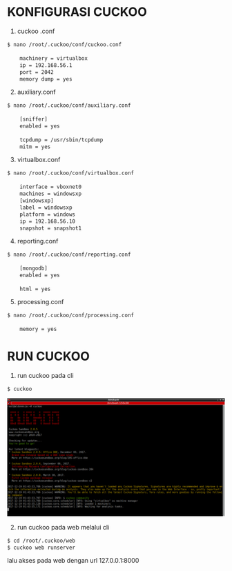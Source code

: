 # KONFIGURASI CUCKOO

1. cuckoo .conf
  ```
  $ nano /root/.cuckoo/conf/cuckoo.conf
  
      machinery = virtualbox
      ip = 192.168.56.1
      port = 2042
      memory dump = yes
  ```
  
2. auxiliary.conf
  ```
  $ nano /root/.cuckoo/conf/auxiliary.conf
  
      [sniffer]
      enabled = yes

      tcpdump = /usr/sbin/tcpdump
      mitm = yes
  ```
  
3. virtualbox.conf
  ```
  $ nano /root/.cuckoo/conf/virtualbox.conf
  
      interface = vboxnet0
      machines = windowsxp
      [windowsxp]
      label = windowsxp
      platform = windows
      ip = 192.168.56.10
      snapshot = snapshot1
  ```

4. reporting.conf
  ```
  $ nano /root/.cuckoo/conf/reporting.conf
  
      [mongodb]
      enabled = yes

      html = yes
  ```

5. processing.conf
  ```
  $ nano /root/.cuckoo/conf/processing.conf
  
      memory = yes
  ```
  
# RUN CUCKOO
1. run cuckoo pada cli
  ```
  $ cuckoo
  ```
  ![assets](assets/pic/21.png)

2. run cuckoo pada web melalui cli
  ```
  $ cd /root/.cuckoo/web
  $ cuckoo web runserver
  ```
  lalu akses pada web dengan url 127.0.0.1:8000
